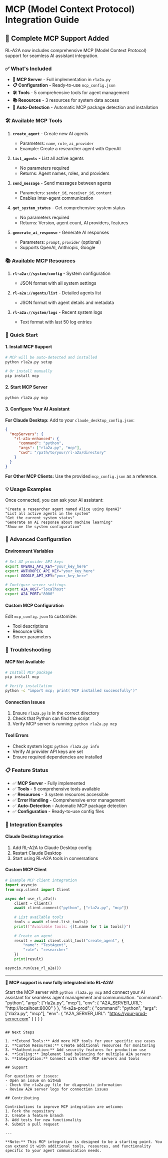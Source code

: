 # MCP (Model Context Protocol) Integration Guide

## 🚀 **Complete MCP Support Added**

RL-A2A now includes comprehensive MCP (Model Context Protocol) support for seamless AI assistant integration.

### ✅ **What's Included**

- **🔧 MCP Server** - Full implementation in `rla2a.py`
- **📋 Configuration** - Ready-to-use `mcp_config.json`
- **🛠️ Tools** - 5 comprehensive tools for agent management
- **📚 Resources** - 3 resources for system data access
- **🔌 Auto-Detection** - Automatic MCP package detection and installation

### 🛠️ **Available MCP Tools**

1. **`create_agent`** - Create new AI agents
   - Parameters: `name`, `role`, `ai_provider`
   - Example: Create a researcher agent with OpenAI

2. **`list_agents`** - List all active agents
   - No parameters required
   - Returns: Agent names, roles, and providers

3. **`send_message`** - Send messages between agents
   - Parameters: `sender_id`, `receiver_id`, `content`
   - Enables inter-agent communication

4. **`get_system_status`** - Get comprehensive system status
   - No parameters required
   - Returns: Version, agent count, AI providers, features

5. **`generate_ai_response`** - Generate AI responses
   - Parameters: `prompt`, `provider` (optional)
   - Supports OpenAI, Anthropic, Google

### 📚 **Available MCP Resources**

1. **`rl-a2a://system/config`** - System configuration
   - JSON format with all system settings

2. **`rl-a2a://agents/list`** - Detailed agents list
   - JSON format with agent details and metadata

3. **`rl-a2a://system/logs`** - Recent system logs
   - Text format with last 50 log entries

### 🚀 **Quick Start**

#### 1. Install MCP Support
```bash
# MCP will be auto-detected and installed
python rla2a.py setup

# Or install manually
pip install mcp
```

#### 2. Start MCP Server
```bash
python rla2a.py mcp
```

#### 3. Configure Your AI Assistant

**For Claude Desktop:**
Add to your `claude_desktop_config.json`:
```json
{
  "mcpServers": {
    "rl-a2a-enhanced": {
      "command": "python",
      "args": ["rla2a.py", "mcp"],
      "cwd": "/path/to/your/rl-a2a/directory"
    }
  }
}
```

**For Other MCP Clients:**
Use the provided `mcp_config.json` as a reference.

### 💡 **Usage Examples**

Once connected, you can ask your AI assistant:

```
"Create a researcher agent named Alice using OpenAI"
"List all active agents in the system"
"Get the current system status"
"Generate an AI response about machine learning"
"Show me the system configuration"
```

### 🔧 **Advanced Configuration**

#### Environment Variables
```bash
# Set AI provider API keys
export OPENAI_API_KEY="your_key_here"
export ANTHROPIC_API_KEY="your_key_here"
export GOOGLE_API_KEY="your_key_here"

# Configure server settings
export A2A_HOST="localhost"
export A2A_PORT="8000"
```

#### Custom MCP Configuration
Edit `mcp_config.json` to customize:
- Tool descriptions
- Resource URIs
- Server parameters

### 🐛 **Troubleshooting**

#### MCP Not Available
```bash
# Install MCP package
pip install mcp

# Verify installation
python -c "import mcp; print('MCP installed successfully')"
```

#### Connection Issues
1. Ensure `rla2a.py` is in the correct directory
2. Check that Python can find the script
3. Verify MCP server is running: `python rla2a.py mcp`

#### Tool Errors
- Check system logs: `python rla2a.py info`
- Verify AI provider API keys are set
- Ensure required dependencies are installed

### 📋 **Feature Status**

- ✅ **MCP Server** - Fully implemented
- ✅ **Tools** - 5 comprehensive tools available
- ✅ **Resources** - 3 system resources accessible
- ✅ **Error Handling** - Comprehensive error management
- ✅ **Auto-Detection** - Automatic MCP package detection
- ✅ **Configuration** - Ready-to-use config files

### 🔗 **Integration Examples**

#### Claude Desktop Integration
1. Add RL-A2A to Claude Desktop config
2. Restart Claude Desktop
3. Start using RL-A2A tools in conversations

#### Custom MCP Client
```python
# Example MCP client integration
import asyncio
from mcp.client import Client

async def use_rl_a2a():
    client = Client()
    await client.connect("python", ["rla2a.py", "mcp"])
    
    # List available tools
    tools = await client.list_tools()
    print(f"Available tools: {[t.name for t in tools]}")
    
    # Create an agent
    result = await client.call_tool("create_agent", {
        "name": "TestAgent",
        "role": "researcher"
    })
    print(result)

asyncio.run(use_rl_a2a())
```

---

**🎉 MCP support is now fully integrated into RL-A2A!**

Start the MCP server with `python rla2a.py mcp` and connect your AI assistant for seamless agent management and communication.
      "command": "python",
      "args": ["rla2a.py", "mcp"],
      "env": {
        "A2A_SERVER_URL": "http://localhost:8000"
      }
    },
    "rl-a2a-prod": {
      "command": "python", 
      "args": ["rla2a.py", "mcp"],
      "env": {
        "A2A_SERVER_URL": "https://your-prod-server.com"
      }
    }
  }
}
```

## Next Steps

1. **Extend Tools:** Add more MCP tools for your specific use cases
2. **Custom Resources:** Create additional resources for monitoring
3. **Authentication:** Add security features for production use
4. **Scaling:** Implement load balancing for multiple A2A servers
5. **Integration:** Connect with other MCP servers and tools

## Support

For questions or issues:
- Open an issue on GitHub
- Check the rla2a.py file for diagnostic information
- Review A2A server logs for connection issues

## Contributing

Contributions to improve MCP integration are welcome:
1. Fork the repository
2. Create a feature branch
3. Add tests for new functionality
4. Submit a pull request

---

**Note:** This MCP integration is designed to be a starting point. You can extend it with additional tools, resources, and functionality specific to your agent communication needs.